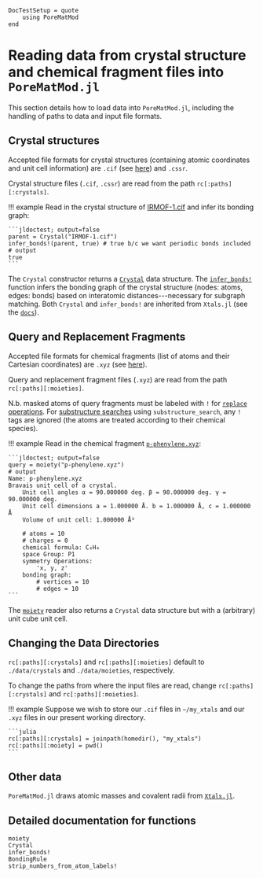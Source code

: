 ```@meta
DocTestSetup = quote
    using PoreMatMod
end
```

# Reading data from crystal structure and chemical fragment files into `PoreMatMod.jl`

This section details how to load data into `PoreMatMod.jl`, including the handling of paths to data and input file formats.

## Crystal structures

Accepted file formats for crystal structures (containing atomic coordinates and unit cell information) are `.cif` (see [here](https://en.wikipedia.org/wiki/Crystallographic_Information_File)) and `.cssr`.

Crystal structure files (`.cif`, `.cssr`) are read from the path `rc[:paths][:crystals]`.

!!! example
    Read in the crystal structure of [IRMOF-1.cif](../../../assets/inputs/IRMOF-1.cif) and infer its bonding graph:

    ```jldoctest; output=false
    parent = Crystal("IRMOF-1.cif")
    infer_bonds!(parent, true) # true b/c we want periodic bonds included
    # output
    true
    ```

The `Crystal` constructor returns a [`Crystal`](@ref) data structure.
The [`infer_bonds!`](@ref) function infers the bonding graph of the crystal structure (nodes: atoms, edges: bonds) based on interatomic distances---necessary for subgraph matching.
Both `Crystal` and `infer_bonds!` are inherited from `Xtals.jl` (see the [`docs`](https://simonensemble.github.io/Xtals.jl/dev/crystal/#Xtals.Crystal)). 

## Query and Replacement Fragments

Accepted file formats for chemical fragments (list of atoms and their Cartesian coordinates) are `.xyz` (see [here](https://en.wikipedia.org/wiki/XYZ_file_format)).

Query and replacement fragment files (`.xyz`) are read from the path `rc[:paths][:moieties]`.

N.b. masked atoms of query fragments must be labeled with `!` for [`replace` operations](../../replace). For [substructure searches](../../find) using `substructure_search`, any `!` tags are ignored (the atoms are treated according to their chemical species).

!!! example
    Read in the chemical fragment [`p-phenylene.xyz`](../../../assets/inputs/p-phenylene.xyz):

    ```jldoctest; output=false
    query = moiety("p-phenylene.xyz")
    # output
    Name: p-phenylene.xyz
    Bravais unit cell of a crystal.
    	Unit cell angles α = 90.000000 deg. β = 90.000000 deg. γ = 90.000000 deg.
    	Unit cell dimensions a = 1.000000 Å. b = 1.000000 Å, c = 1.000000 Å
    	Volume of unit cell: 1.000000 Å³

    	# atoms = 10
    	# charges = 0
    	chemical formula: C₆H₄
    	space Group: P1
    	symmetry Operations:
    		'x, y, z'
    	bonding graph:
    		# vertices = 10
    		# edges = 10
    ```

The [`moiety`](@ref) reader also returns a `Crystal` data structure but with a (arbitrary) unit cube unit cell.

## Changing the Data Directories

`rc[:paths][:crystals]` and `rc[:paths][:moieties]` default to `./data/crystals` and `./data/moieties`, respectively.

To change the paths from where the input files are read, change `rc[:paths][:crystals]` and `rc[:paths][:moieties]`.

!!! example
    Suppose we wish to store our `.cif` files in `~/my_xtals` and our `.xyz` files in our present working directory.

    ```julia
    rc[:paths][:crystals] = joinpath(homedir(), "my_xtals")
    rc[:paths][:moiety] = pwd()                                  
    ```

## Other data
`PoreMatMod.jl` draws atomic masses and covalent radii from [`Xtals.jl`](https://github.com/SimonEnsemble/Xtals.jl/).

## Detailed documentation for functions

```@docs
moiety
Crystal
infer_bonds!
BondingRule
strip_numbers_from_atom_labels!
```
